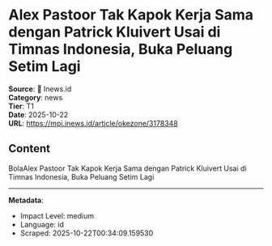 # Alex Pastoor Tak Kapok Kerja Sama dengan Patrick Kluivert Usai di Timnas Indonesia, Buka Peluang Setim Lagi

**Source**: 📰 Inews.id  
**Category**: news  
**Tier**: T1  
**Date**: 2025-10-22  
**URL**: https://mpi.inews.id/article/okezone/3178348

## Content

BolaAlex Pastoor Tak Kapok Kerja Sama dengan Patrick Kluivert Usai di Timnas Indonesia, Buka Peluang Setim Lagi

---

**Metadata**:
- Impact Level: medium
- Language: id
- Scraped: 2025-10-22T00:34:09.159530
